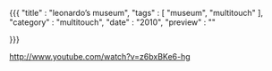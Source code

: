 {{{
    "title"    : "leonardo’s museum",
    "tags"     : [ "museum", "multitouch" ],
    "category" : "multitouch",
    "date"     : "2010",
    "preview"  : ""

}}}

http://www.youtube.com/watch?v=z6bxBKe6-hg